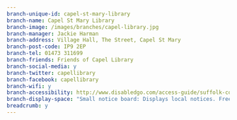 ```yaml
---
branch-unique-id: capel-st-mary-library
branch-name: Capel St Mary Library
branch-image: /images/branches/capel-library.jpg
branch-manager: Jackie Harman
branch-address: Village Hall, The Street, Capel St Mary
branch-post-code: IP9 2EP
branch-tel: 01473 311699
branch-friends: Friends of Capel Library
branch-social-media: y
branch-twitter: capellibrary
branch-facebook: capellibrary
branch-wifi: y
branch-accessibility: http://www.disabledgo.com/access-guide/suffolk-county-council/capel-st-mary-library-2
branch-display-space: "Small notice board: Displays local notices. Free to display notices."
breadcrumb: y
---
```

